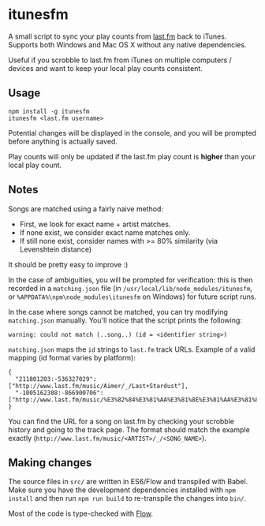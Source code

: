 # itunesfm

A small script to sync your play counts from [last.fm](http://last.fm) back to iTunes. Supports both Windows and Mac OS X without any native dependencies.

Useful if you scrobble to last.fm from iTunes on multiple computers / devices and want to keep your local play counts consistent.

## Usage

```
npm install -g itunesfm
itunesfm <last.fm username>
```

Potential changes will be displayed in the console, and you will be prompted before anything is actually saved.

Play counts will only be updated if the last.fm play count is **higher** than your local play count.

## Notes

Songs are matched using a fairly naive method:
- First, we look for exact name + artist matches.
- If none exist, we consider exact name matches only.
- If still none exist, consider names with >= 80% similarity (via Levenshtein distance)

It should be pretty easy to improve :)

In the case of ambiguities, you will be prompted for verification: this is then recorded in a `matching.json` file (in `/usr/local/lib/node_modules/itunesfm`, or `%APPDATA%\npm\node_modules\itunesfm` on Windows) for future script runs.

In the case where songs cannot be matched, you can try modifying `matching.json` manually. You'll notice that the script prints the following:

```
warning: could not match (..song..) (id = <identifier string>)
```

`matching.json` maps the `id` strings to `last.fm` track URLs. Example of a valid mapping (id format varies by platform):

```
{
  "211801203:-536327029":["http://www.last.fm/music/Aimer/_/Last+Stardust"],
  "-1005162388:-866900706":["http://www.last.fm/music/%E3%82%84%E3%81%AA%E3%81%8E%E3%81%AA%E3%81%8E/_/%E6%98%A5%E6%93%AC%E3%81%8D"],
}
```

You can find the URL for a song on last.fm by checking your scrobble history and going to the track page. The format should match the example exactly (`http://www.last.fm/music/<ARTIST>/_/<SONG_NAME>`).

## Making changes

The source files in `src/` are written in ES6/Flow and transpiled with Babel. Make sure you have the development dependencies installed with `npm install` and then run `npm run build` to re-transpile the changes into `bin/`.

Most of the code is type-checked with [Flow](http://flowtype.org/).
